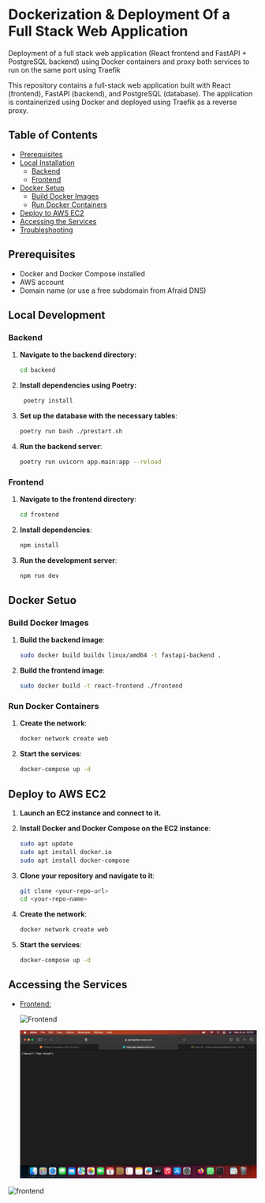 # Dockerization & Deployment Of a Full Stack Web Application

Deployment of a full stack web application (React frontend and FastAPI + PostgreSQL backend) using Docker containers and proxy both services to run on the same port using Traefik 

This repository contains a full-stack web application built with React (frontend), FastAPI (backend), and PostgreSQL (database). The application is containerized using Docker and deployed using Traefik as a reverse proxy.

## Table of Contents

- [Prerequisites](#prerequisites)
- [Local Installation](#local-installation)
  - [Backend](#backend)
  - [Frontend](#frontend)
- [Docker Setup](#docker-setup)
  - [Build Docker Images](#build-docker-images)
  - [Run Docker Containers](#run-docker-containers)
- [Deploy to AWS EC2](#deploy-to-aws-ec2)
- [Accessing the Services](#accessing-the-services)
- [Troubleshooting](#troubleshooting)

## Prerequisites

- Docker and Docker Compose installed
- AWS account
- Domain name (or use a free subdomain from Afraid DNS)

## Local Development

### Backend

1. **Navigate to the backend directory:**
   ```bash
   cd backend

2. **Install dependencies using Poetry:**
   ```sh
    poetry install
    ```
3. **Set up the database with the necessary tables**:
    ```sh
    poetry run bash ./prestart.sh
    ```
4. **Run the backend server**:
    ```sh
    poetry run uvicorn app.main:app --reload
    ```

### Frontend

1. **Navigate to the frontend directory**:
    ```sh
    cd frontend
    ```
2. **Install dependencies**:
    ```sh
    npm install
    ```
3. **Run the development server**:
    ```sh
    npm run dev
    ```

## Docker Setuo

### Build Docker Images

1. **Build the backend image**:
   ```sh
   sudo docker build buildx linux/amd64 -t fastapi-backend .
   ```
2. **Build the frontend image**:
   ```sh
   sudo docker build -t react-frontend ./frontend
   ```

### Run Docker Containers

1. **Create the network**:
   ```sh
   docker network create web
   ```
2. **Start the services**:
   ```sh
   docker-compose up -d
   ```
## Deploy to AWS EC2
1. **Launch an EC2 instance and connect to it.**

2. **Install Docker and Docker Compose on the EC2 instance**:
   ```sh
   sudo apt update
   sudo apt install docker.io
   sudo apt install docker-compose
   ```
3. **Clone your repository and navigate to it**:
   ```sh
   git clone <your-repo-url>
   cd <your-repo-name>
   ```
4. **Create the network**:
   ```sh
   docker network create web
   ```
5. **Start the services**:
   ```sh
   docker-compose up -d
   ```

## Accessing the Services

* [Frontend:](https://kapelar.mooo.com)
  
  ![Frontend](http:///images/frontend.png)
  
  <img src="./images/backend.png">
![frontend](https://github.com/Atoyebi-410/hng-stage-2/assets/137656490/07c96887-e41a-4fd4-92eb-76d0144123fa)





